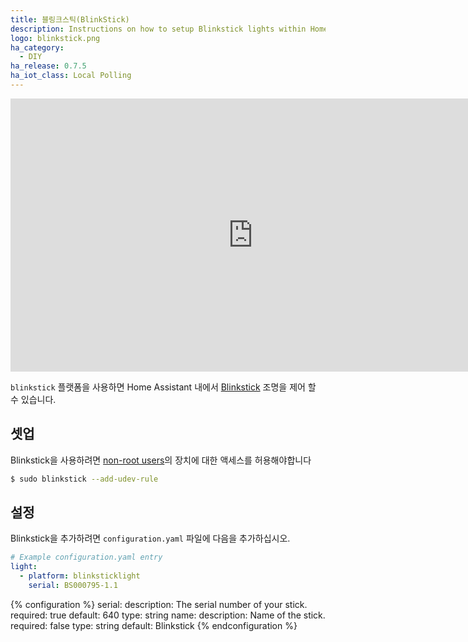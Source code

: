 ```yaml
---
title: 블링크스틱(BlinkStick)
description: Instructions on how to setup Blinkstick lights within Home Assistant.
logo: blinkstick.png
ha_category:
  - DIY
ha_release: 0.7.5
ha_iot_class: Local Polling
---
```


<div class='videoWrapper'>
<iframe width="776" height="437" src="https://www.youtube.com/embed/cjmDbKk3ajk" frameborder="0" allow="accelerometer; autoplay; encrypted-media; gyroscope; picture-in-picture" allowfullscreen></iframe>
</div>

`blinkstick` 플랫폼을 사용하면 Home Assistant 내에서 [Blinkstick](https://www.blinkstick.com/) 조명을 제어 할 수 있습니다.

## 셋업

Blinkstick을 사용하려면 [non-root users](https://github.com/arvydas/blinkstick-python#permission-problems-in-linux-and-mac-os-x)의 장치에 대한 액세스를 허용해야합니다

```bash
$ sudo blinkstick --add-udev-rule
```

## 설정

Blinkstick을 추가하려면 `configuration.yaml` 파일에 다음을 추가하십시오.

```yaml
# Example configuration.yaml entry
light:
  - platform: blinksticklight
    serial: BS000795-1.1
```

{% configuration %}
serial:
  description: The serial number of your stick.
  required: true
  default: 640
  type: string
name:
  description: Name of the stick.
  required: false
  type: string
  default: Blinkstick
{% endconfiguration %}
